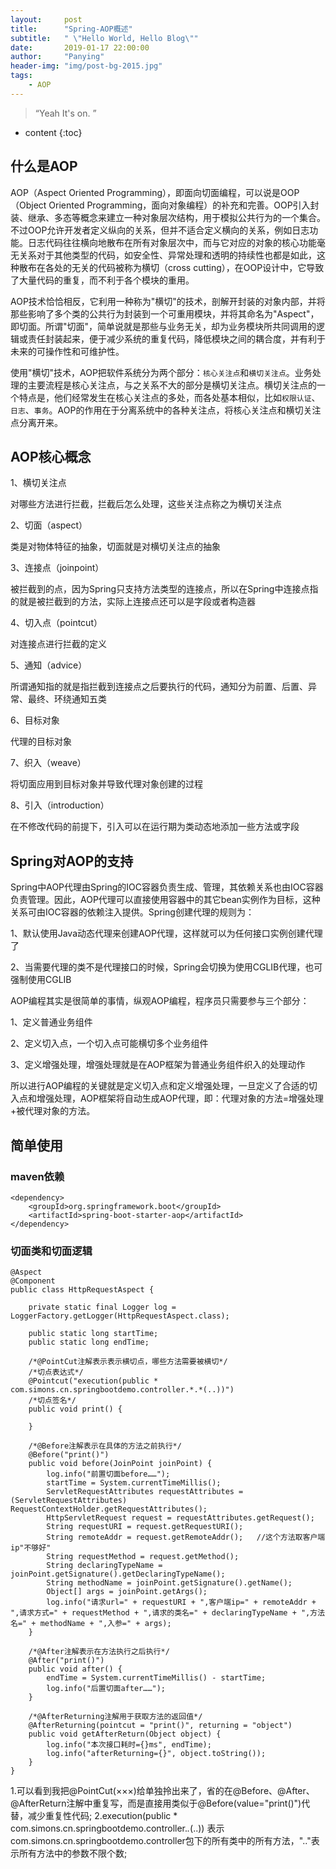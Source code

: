```yaml
---
layout:     post
title:      "Spring-AOP概述"
subtitle:   " \"Hello World, Hello Blog\""
date:       2019-01-17 22:00:00
author:     "Panying"
header-img: "img/post-bg-2015.jpg"
tags:
    - AOP
---
```


> “Yeah It's on. ”

* content
{:toc}



## 什么是AOP

AOP（Aspect Oriented Programming），即面向切面编程，可以说是OOP（Object Oriented Programming，面向对象编程）的补充和完善。OOP引入封装、继承、多态等概念来建立一种对象层次结构，用于模拟公共行为的一个集合。不过OOP允许开发者定义纵向的关系，但并不适合定义横向的关系，例如日志功能。日志代码往往横向地散布在所有对象层次中，而与它对应的对象的核心功能毫无关系对于其他类型的代码，如安全性、异常处理和透明的持续性也都是如此，这种散布在各处的无关的代码被称为横切（cross cutting），在OOP设计中，它导致了大量代码的重复，而不利于各个模块的重用。

AOP技术恰恰相反，它利用一种称为"横切"的技术，剖解开封装的对象内部，并将那些影响了多个类的公共行为封装到一个可重用模块，并将其命名为"Aspect"，即切面。所谓"切面"，简单说就是那些与业务无关，却为业务模块所共同调用的逻辑或责任封装起来，便于减少系统的重复代码，降低模块之间的耦合度，并有利于未来的可操作性和可维护性。

使用"横切"技术，AOP把软件系统分为两个部分：`核心关注点`和`横切关注点`。业务处理的主要流程是核心关注点，与之关系不大的部分是横切关注点。横切关注点的一个特点是，他们经常发生在核心关注点的多处，而各处基本相似，比如`权限认证`、`日志`、`事务`。AOP的作用在于分离系统中的各种关注点，将核心关注点和横切关注点分离开来。

## AOP核心概念

1、横切关注点

对哪些方法进行拦截，拦截后怎么处理，这些关注点称之为横切关注点

2、切面（aspect）

类是对物体特征的抽象，切面就是对横切关注点的抽象

3、连接点（joinpoint）

被拦截到的点，因为Spring只支持方法类型的连接点，所以在Spring中连接点指的就是被拦截到的方法，实际上连接点还可以是字段或者构造器

4、切入点（pointcut）

对连接点进行拦截的定义

5、通知（advice）

所谓通知指的就是指拦截到连接点之后要执行的代码，通知分为前置、后置、异常、最终、环绕通知五类

6、目标对象

代理的目标对象

7、织入（weave）

将切面应用到目标对象并导致代理对象创建的过程

8、引入（introduction）

在不修改代码的前提下，引入可以在运行期为类动态地添加一些方法或字段

## Spring对AOP的支持
Spring中AOP代理由Spring的IOC容器负责生成、管理，其依赖关系也由IOC容器负责管理。因此，AOP代理可以直接使用容器中的其它bean实例作为目标，这种关系可由IOC容器的依赖注入提供。Spring创建代理的规则为：

1、默认使用Java动态代理来创建AOP代理，这样就可以为任何接口实例创建代理了

2、当需要代理的类不是代理接口的时候，Spring会切换为使用CGLIB代理，也可强制使用CGLIB

AOP编程其实是很简单的事情，纵观AOP编程，程序员只需要参与三个部分：

1、定义普通业务组件

2、定义切入点，一个切入点可能横切多个业务组件

3、定义增强处理，增强处理就是在AOP框架为普通业务组件织入的处理动作

所以进行AOP编程的关键就是定义切入点和定义增强处理，一旦定义了合适的切入点和增强处理，AOP框架将自动生成AOP代理，即：代理对象的方法=增强处理+被代理对象的方法。

## 简单使用

### maven依赖
```
<dependency>
    <groupId>org.springframework.boot</groupId>
    <artifactId>spring-boot-starter-aop</artifactId>
</dependency>
```
### 切面类和切面逻辑
```
@Aspect
@Component
public class HttpRequestAspect {
 
    private static final Logger log = LoggerFactory.getLogger(HttpRequestAspect.class);
 
    public static long startTime;
    public static long endTime;
 
    /*@PointCut注解表示表示横切点，哪些方法需要被横切*/
    /*切点表达式*/
    @Pointcut("execution(public * com.simons.cn.springbootdemo.controller.*.*(..))")
    /*切点签名*/
    public void print() {
 
    }
 
    /*@Before注解表示在具体的方法之前执行*/
    @Before("print()")
    public void before(JoinPoint joinPoint) {
        log.info("前置切面before……");
        startTime = System.currentTimeMillis();
        ServletRequestAttributes requestAttributes = (ServletRequestAttributes) RequestContextHolder.getRequestAttributes();
        HttpServletRequest request = requestAttributes.getRequest();
        String requestURI = request.getRequestURI();
        String remoteAddr = request.getRemoteAddr();   //这个方法取客户端ip"不够好"
        String requestMethod = request.getMethod();
        String declaringTypeName = joinPoint.getSignature().getDeclaringTypeName();
        String methodName = joinPoint.getSignature().getName();
        Object[] args = joinPoint.getArgs();
        log.info("请求url=" + requestURI + ",客户端ip=" + remoteAddr + ",请求方式=" + requestMethod + ",请求的类名=" + declaringTypeName + ",方法名=" + methodName + ",入参=" + args);
    }
 
    /*@After注解表示在方法执行之后执行*/
    @After("print()")
    public void after() {
        endTime = System.currentTimeMillis() - startTime;
        log.info("后置切面after……");
    }
 
    /*@AfterReturning注解用于获取方法的返回值*/
    @AfterReturning(pointcut = "print()", returning = "object")
    public void getAfterReturn(Object object) {
        log.info("本次接口耗时={}ms", endTime);
        log.info("afterReturning={}", object.toString());
    }
}
```

1.可以看到我把@PointCut(×××)给单独拎出来了，省的在@Before、@After、@AfterReturn注解中重复写，而是直接用类似于@Before(value="print()")代替，减少重复性代码;
2.execution(public * com.simons.cn.springbootdemo.controller.*.*(..)) 表示com.simons.cn.springbootdemo.controller包下的所有类中的所有方法，".."表示所有方法中的参数不限个数;